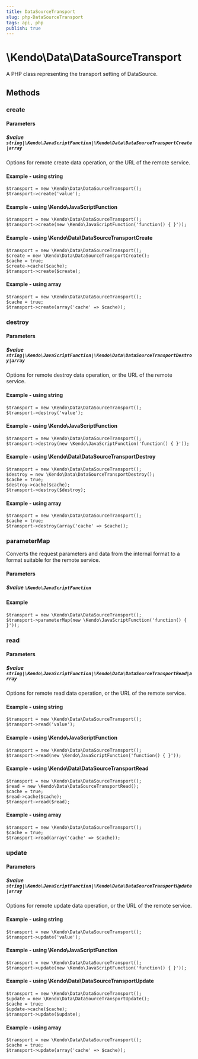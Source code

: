 ```yaml
---
title: DataSourceTransport
slug: php-DataSourceTransport
tags: api, php
publish: true
---
```


# \Kendo\Data\DataSourceTransport

A PHP class representing the transport setting of DataSource.


## Methods

### create

#### Parameters

##### $value `string|\Kendo\JavaScriptFunction|\Kendo\Data\DataSourceTransportCreate|array`

Options for remote create data operation, or the URL of the remote service.




#### Example  - using string
    $transport = new \Kendo\Data\DataSourceTransport();
    $transport->create('value');

#### Example  - using \Kendo\JavaScriptFunction
    $transport = new \Kendo\Data\DataSourceTransport();
    $transport->create(new \Kendo\JavaScriptFunction('function() { }'));


#### Example - using \Kendo\Data\DataSourceTransportCreate

    $transport = new \Kendo\Data\DataSourceTransport();
    $create = new \Kendo\Data\DataSourceTransportCreate();
    $cache = true;
    $create->cache($cache);
    $transport->create($create);

#### Example - using array

    $transport = new \Kendo\Data\DataSourceTransport();
    $cache = true;
    $transport->create(array('cache' => $cache));

### destroy

#### Parameters

##### $value `string|\Kendo\JavaScriptFunction|\Kendo\Data\DataSourceTransportDestroy|array`

Options for remote destroy data operation, or the URL of the remote service.




#### Example  - using string
    $transport = new \Kendo\Data\DataSourceTransport();
    $transport->destroy('value');

#### Example  - using \Kendo\JavaScriptFunction
    $transport = new \Kendo\Data\DataSourceTransport();
    $transport->destroy(new \Kendo\JavaScriptFunction('function() { }'));


#### Example - using \Kendo\Data\DataSourceTransportDestroy

    $transport = new \Kendo\Data\DataSourceTransport();
    $destroy = new \Kendo\Data\DataSourceTransportDestroy();
    $cache = true;
    $destroy->cache($cache);
    $transport->destroy($destroy);

#### Example - using array

    $transport = new \Kendo\Data\DataSourceTransport();
    $cache = true;
    $transport->destroy(array('cache' => $cache));

### parameterMap
Converts the request parameters and data from the internal format to a format suitable for the remote service.
#### Parameters

##### $value `\Kendo\JavaScriptFunction`



#### Example 
    $transport = new \Kendo\Data\DataSourceTransport();
    $transport->parameterMap(new \Kendo\JavaScriptFunction('function() { }'));

### read

#### Parameters

##### $value `string|\Kendo\JavaScriptFunction|\Kendo\Data\DataSourceTransportRead|array`

Options for remote read data operation, or the URL of the remote service.




#### Example  - using string
    $transport = new \Kendo\Data\DataSourceTransport();
    $transport->read('value');

#### Example  - using \Kendo\JavaScriptFunction
    $transport = new \Kendo\Data\DataSourceTransport();
    $transport->read(new \Kendo\JavaScriptFunction('function() { }'));


#### Example - using \Kendo\Data\DataSourceTransportRead

    $transport = new \Kendo\Data\DataSourceTransport();
    $read = new \Kendo\Data\DataSourceTransportRead();
    $cache = true;
    $read->cache($cache);
    $transport->read($read);

#### Example - using array

    $transport = new \Kendo\Data\DataSourceTransport();
    $cache = true;
    $transport->read(array('cache' => $cache));

### update

#### Parameters

##### $value `string|\Kendo\JavaScriptFunction|\Kendo\Data\DataSourceTransportUpdate|array`

Options for remote update data operation, or the URL of the remote service.




#### Example  - using string
    $transport = new \Kendo\Data\DataSourceTransport();
    $transport->update('value');

#### Example  - using \Kendo\JavaScriptFunction
    $transport = new \Kendo\Data\DataSourceTransport();
    $transport->update(new \Kendo\JavaScriptFunction('function() { }'));


#### Example - using \Kendo\Data\DataSourceTransportUpdate

    $transport = new \Kendo\Data\DataSourceTransport();
    $update = new \Kendo\Data\DataSourceTransportUpdate();
    $cache = true;
    $update->cache($cache);
    $transport->update($update);

#### Example - using array

    $transport = new \Kendo\Data\DataSourceTransport();
    $cache = true;
    $transport->update(array('cache' => $cache));

